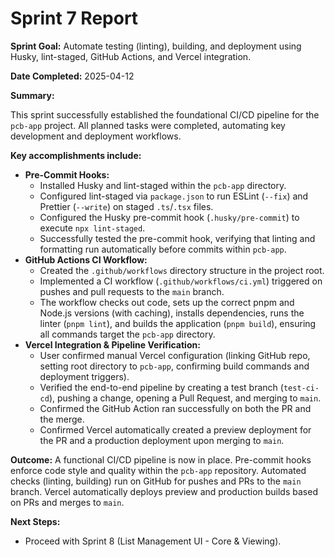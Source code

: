 # Sprint 7 Report

**Sprint Goal:** Automate testing (linting), building, and deployment using Husky, lint-staged, GitHub Actions, and Vercel integration.

**Date Completed:** 2025-04-12

**Summary:**

This sprint successfully established the foundational CI/CD pipeline for the `pcb-app` project. All planned tasks were completed, automating key development and deployment workflows.

**Key accomplishments include:**

*   **Pre-Commit Hooks:**
    *   Installed Husky and lint-staged within the `pcb-app` directory.
    *   Configured lint-staged via `package.json` to run ESLint (`--fix`) and Prettier (`--write`) on staged `.ts`/`.tsx` files.
    *   Configured the Husky pre-commit hook (`.husky/pre-commit`) to execute `npx lint-staged`.
    *   Successfully tested the pre-commit hook, verifying that linting and formatting run automatically before commits within `pcb-app`.
*   **GitHub Actions CI Workflow:**
    *   Created the `.github/workflows` directory structure in the project root.
    *   Implemented a CI workflow (`.github/workflows/ci.yml`) triggered on pushes and pull requests to the `main` branch.
    *   The workflow checks out code, sets up the correct pnpm and Node.js versions (with caching), installs dependencies, runs the linter (`pnpm lint`), and builds the application (`pnpm build`), ensuring all commands target the `pcb-app` directory.
*   **Vercel Integration & Pipeline Verification:**
    *   User confirmed manual Vercel configuration (linking GitHub repo, setting root directory to `pcb-app`, confirming build commands and deployment triggers).
    *   Verified the end-to-end pipeline by creating a test branch (`test-ci-cd`), pushing a change, opening a Pull Request, and merging to `main`.
    *   Confirmed the GitHub Action ran successfully on both the PR and the merge.
    *   Confirmed Vercel automatically created a preview deployment for the PR and a production deployment upon merging to `main`.

**Outcome:**
A functional CI/CD pipeline is now in place. Pre-commit hooks enforce code style and quality within the `pcb-app` repository. Automated checks (linting, building) run on GitHub for pushes and PRs to the `main` branch. Vercel automatically deploys preview and production builds based on PRs and merges to `main`.

**Next Steps:**
*   Proceed with Sprint 8 (List Management UI - Core & Viewing).
